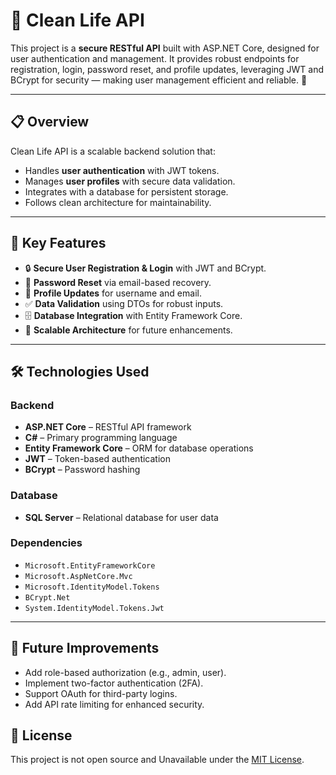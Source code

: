 # 🔐 Clean Life API

This project is a **secure RESTful API** built with ASP.NET Core, designed for user authentication and management. It provides robust endpoints for registration, login, password reset, and profile updates, leveraging JWT and BCrypt for security — making user management efficient and reliable. 🌟

---

## 📋 Overview

Clean Life API is a scalable backend solution that:
- Handles **user authentication** with JWT tokens.
- Manages **user profiles** with secure data validation.
- Integrates with a database for persistent storage.
- Follows clean architecture for maintainability.

---

## 🔑 Key Features

- 🔒 **Secure User Registration & Login** with JWT and BCrypt.
- 🔄 **Password Reset** via email-based recovery.
- 📝 **Profile Updates** for username and email.
- ✅ **Data Validation** using DTOs for robust inputs.
- 🗄️ **Database Integration** with Entity Framework Core.
- 🚀 **Scalable Architecture** for future enhancements.

---

## 🛠 Technologies Used

### Backend
- **ASP.NET Core** – RESTful API framework
- **C#** – Primary programming language
- **Entity Framework Core** – ORM for database operations
- **JWT** – Token-based authentication
- **BCrypt** – Password hashing

### Database
- **SQL Server** – Relational database for user data

### Dependencies
- `Microsoft.EntityFrameworkCore`
- `Microsoft.AspNetCore.Mvc`
- `Microsoft.IdentityModel.Tokens`
- `BCrypt.Net`
- `System.IdentityModel.Tokens.Jwt`

---

## 🚀 Future Improvements

- Add role-based authorization (e.g., admin, user).
- Implement two-factor authentication (2FA).
- Support OAuth for third-party logins.
- Add API rate limiting for enhanced security.


## 📄 License

This project is not open source and Unavailable under the [MIT License](LICENSE).
